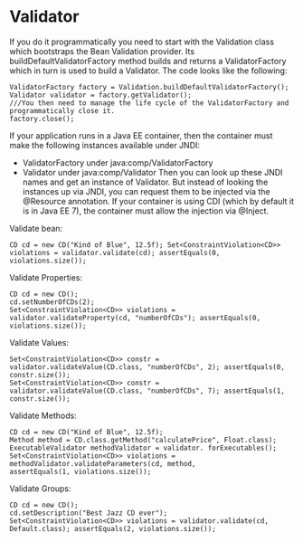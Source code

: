 Validator
====
If you do it programmatically you need to start with the Validation class which bootstraps the Bean Validation provider. Its buildDefaultValidatorFactory method builds and returns a ValidatorFactory which in turn is used to build a Validator. The code looks like the following:
```
ValidatorFactory factory = Validation.buildDefaultValidatorFactory();
Validator validator = factory.getValidator();
///You then need to manage the life cycle of the ValidatorFactory and programmatically close it. 
factory.close();
```
If your application runs in a Java EE container, then the container must make the following instances available under JNDI:
* ValidatorFactory under java:comp/ValidatorFactory
* Validator under java:comp/Validator
Then you can look up these JNDI names and get an instance of Validator. But instead of looking the instances
up via JNDI, you can request them to be injected via the @Resource annotation.
If your container is using CDI (which by default it is in Java EE 7), the container must allow the injection via @Inject.

Validate bean:
```
CD cd = new CD("Kind of Blue", 12.5f); Set<ConstraintViolation<CD>> violations = validator.validate(cd); assertEquals(0, violations.size());
```
Validate Properties:
```
CD cd = new CD();
cd.setNumberOfCDs(2);
Set<ConstraintViolation<CD>> violations = validator.validateProperty(cd, "numberOfCDs"); assertEquals(0, violations.size());
```
Validate Values:
```
Set<ConstraintViolation<CD>> constr = validator.validateValue(CD.class, "numberOfCDs", 2); assertEquals(0, constr.size());
Set<ConstraintViolation<CD>> constr = validator.validateValue(CD.class, "numberOfCDs", 7); assertEquals(1, constr.size());
```
Validate Methods:
```
CD cd = new CD("Kind of Blue", 12.5f);
Method method = CD.class.getMethod("calculatePrice", Float.class);
ExecutableValidator methodValidator = validator. forExecutables(); Set<ConstraintViolation<CD>> violations = methodValidator.validateParameters(cd, method,
assertEquals(1, violations.size());
```
Validate Groups:
```
CD cd = new CD();
cd.setDescription("Best Jazz CD ever");
Set<ConstraintViolation<CD>> violations = validator.validate(cd, Default.class); assertEquals(2, violations.size());
```
